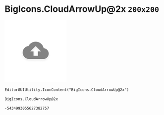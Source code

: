# BigIcons.CloudArrowUp@2x `200x200`
<img src="/img/BigIcons.CloudArrowUp@2x.png" width=200 height=200>

``` CSharp
EditorGUIUtility.IconContent("BigIcons.CloudArrowUp@2x")
```
```
BigIcons.CloudArrowUp@2x
```
```
-5434993055627382757
```
